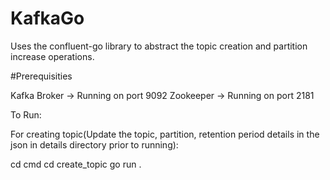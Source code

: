 # KafkaGo

  Uses the confluent-go library to abstract the topic creation and partition increase operations.


#Prerequisities

  Kafka Broker -> Running on port 9092
  Zookeeper -> Running on port 2181
  
  
  To Run:
  
  For creating topic(Update the topic, partition, retention period details in the json in details directory prior to running):
   
   cd cmd 
   cd create_topic
   go run .
